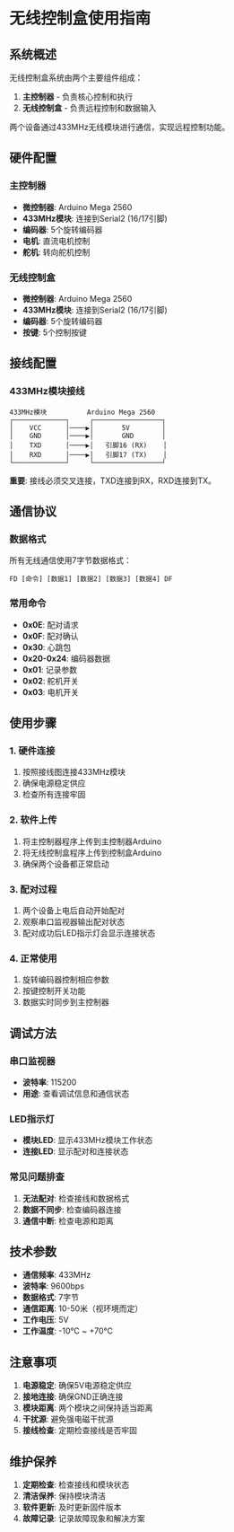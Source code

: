 # 无线控制盒使用指南

## 系统概述

无线控制盒系统由两个主要组件组成：
1. **主控制器** - 负责核心控制和执行
2. **无线控制盒** - 负责远程控制和数据输入

两个设备通过433MHz无线模块进行通信，实现远程控制功能。

## 硬件配置

### 主控制器
- **微控制器**: Arduino Mega 2560
- **433MHz模块**: 连接到Serial2 (16/17引脚)
- **编码器**: 5个旋转编码器
- **电机**: 直流电机控制
- **舵机**: 转向舵机控制

### 无线控制盒
- **微控制器**: Arduino Mega 2560
- **433MHz模块**: 连接到Serial2 (16/17引脚)
- **编码器**: 5个旋转编码器
- **按键**: 5个控制按键

## 接线配置

### 433MHz模块接线
```
433MHz模块          Arduino Mega 2560
┌─────────────┐     ┌─────────────────┐
│    VCC      │────▶│       5V        │
│    GND      │────▶│       GND       │
│    TXD      │────▶│   引脚16 (RX)    │
│    RXD      │────▶│   引脚17 (TX)    │
└─────────────┘     └─────────────────┘
```

**重要**: 接线必须交叉连接，TXD连接到RX，RXD连接到TX。

## 通信协议

### 数据格式
所有无线通信使用7字节数据格式：
```
FD [命令] [数据1] [数据2] [数据3] [数据4] DF
```

### 常用命令
- **0x0E**: 配对请求
- **0x0F**: 配对确认
- **0x30**: 心跳包
- **0x20-0x24**: 编码器数据
- **0x01**: 记录参数
- **0x02**: 舵机开关
- **0x03**: 电机开关

## 使用步骤

### 1. 硬件连接
1. 按照接线图连接433MHz模块
2. 确保电源稳定供应
3. 检查所有连接牢固

### 2. 软件上传
1. 将主控制器程序上传到主控制器Arduino
2. 将无线控制盒程序上传到控制盒Arduino
3. 确保两个设备都正常启动

### 3. 配对过程
1. 两个设备上电后自动开始配对
2. 观察串口监视器输出配对状态
3. 配对成功后LED指示灯会显示连接状态

### 4. 正常使用
1. 旋转编码器控制相应参数
2. 按键控制开关功能
3. 数据实时同步到主控制器

## 调试方法

### 串口监视器
- **波特率**: 115200
- **用途**: 查看调试信息和通信状态

### LED指示灯
- **模块LED**: 显示433MHz模块工作状态
- **连接LED**: 显示配对和连接状态

### 常见问题排查
1. **无法配对**: 检查接线和数据格式
2. **数据不同步**: 检查编码器连接
3. **通信中断**: 检查电源和距离

## 技术参数

- **通信频率**: 433MHz
- **波特率**: 9600bps
- **数据格式**: 7字节
- **通信距离**: 10-50米（视环境而定）
- **工作电压**: 5V
- **工作温度**: -10°C ~ +70°C

## 注意事项

1. **电源稳定**: 确保5V电源稳定供应
2. **接地连接**: 确保GND正确连接
3. **模块距离**: 两个模块之间保持适当距离
4. **干扰源**: 避免强电磁干扰源
5. **接线检查**: 定期检查接线是否牢固

## 维护保养

1. **定期检查**: 检查接线和模块状态
2. **清洁保养**: 保持模块清洁
3. **软件更新**: 及时更新固件版本
4. **故障记录**: 记录故障现象和解决方案
